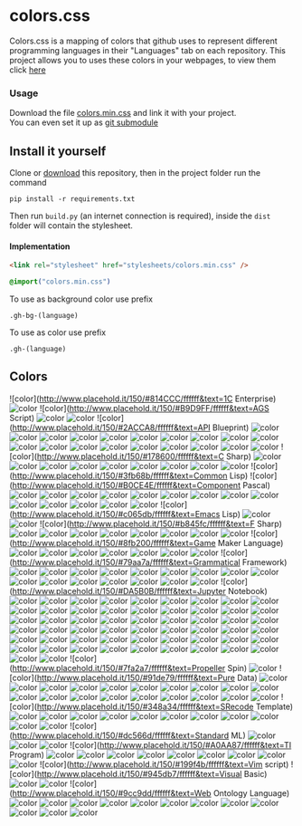 # colors.css
Colors.css is a mapping of colors that github uses to represent different programming languages in their "Languages" tab on each repository. This project allows you to uses these colors in your webpages, to view them click [here](#colors)

### Usage
Download the file [colors.min.css](dist/colors.min.css) and link it with your project.<br>
You can even set it up as [git submodule](https://git-scm.com/book/en/v2/Git-Tools-Submodules)

## Install it yourself
Clone or [download](https://github.com/GOGO98901/colors.css/archive/master.zip) this repository, then in the project folder run the command
```base
pip install -r requirements.txt
```
Then run `build.py` (an internet connection is required), inside the `dist` folder will contain the stylesheet.

#### Implementation
```html
<link rel="stylesheet" href="stylesheets/colors.min.css" />
```
```css
@import("colors.min.css")
```
To use as background color use prefix
```
.gh-bg-(language)
```
To use as color use prefix
```
.gh-(language)
```

## Colors
![color](http://www.placehold.it/150/#814CCC/ffffff&text=1C Enterprise)
![color](http://www.placehold.it/150/#E8274B/ffffff&text=ABAP)
![color](http://www.placehold.it/150/#B9D9FF/ffffff&text=AGS Script)
![color](http://www.placehold.it/150/#E6EFBB/ffffff&text=AMPL)
![color](http://www.placehold.it/150/#9DC3FF/ffffff&text=ANTLR)
![color](http://www.placehold.it/150/#2ACCA8/ffffff&text=API Blueprint)
![color](http://www.placehold.it/150/#5A8164/ffffff&text=APL)
![color](http://www.placehold.it/150/#6a40fd/ffffff&text=ASP)
![color](http://www.placehold.it/150/#1ac620/ffffff&text=ATS)
![color](http://www.placehold.it/150/#882B0F/ffffff&text=ActionScript)
![color](http://www.placehold.it/150/#02f88c/ffffff&text=Ada)
![color](http://www.placehold.it/150/#315665/ffffff&text=Agda)
![color](http://www.placehold.it/150/#64C800/ffffff&text=Alloy)
![color](http://www.placehold.it/150/#101F1F/ffffff&text=AppleScript)
![color](http://www.placehold.it/150/#aa2afe/ffffff&text=Arc)
![color](http://www.placehold.it/150/#bd79d1/ffffff&text=Arduino)
![color](http://www.placehold.it/150/#a957b0/ffffff&text=AspectJ)
![color](http://www.placehold.it/150/#6E4C13/ffffff&text=Assembly)
![color](http://www.placehold.it/150/#6594b9/ffffff&text=AutoHotkey)
![color](http://www.placehold.it/150/#1C3552/ffffff&text=AutoIt)
![color](http://www.placehold.it/150/#C1F12E/ffffff&text=Batchfile)
![color](http://www.placehold.it/150/#cd6400/ffffff&text=BlitzMax)
![color](http://www.placehold.it/150/#d4bec1/ffffff&text=Boo)
![color](http://www.placehold.it/150/#2F2530/ffffff&text=Brainfuck)
![color](http://www.placehold.it/150/#555555/ffffff&text=C)
![color](http://www.placehold.it/150/#178600/ffffff&text=C Sharp)
![color](http://www.placehold.it/150/#563d7c/ffffff&text=CSS)
![color](http://www.placehold.it/150/#8dc63f/ffffff&text=Chapel)
![color](http://www.placehold.it/150/#ccccff/ffffff&text=Cirru)
![color](http://www.placehold.it/150/#db901e/ffffff&text=Clarion)
![color](http://www.placehold.it/150/#3F85AF/ffffff&text=Clean)
![color](http://www.placehold.it/150/#E4E6F3/ffffff&text=Click)
![color](http://www.placehold.it/150/#db5855/ffffff&text=Clojure)
![color](http://www.placehold.it/150/#244776/ffffff&text=CoffeeScript)
![color](http://www.placehold.it/150/#ed2cd6/ffffff&text=ColdFusion)
![color](http://www.placehold.it/150/#3fb68b/ffffff&text=Common Lisp)
![color](http://www.placehold.it/150/#B0CE4E/ffffff&text=Component Pascal)
![color](http://www.placehold.it/150/#776791/ffffff&text=Crystal)
![color](http://www.placehold.it/150/#3A4E3A/ffffff&text=Cuda)
![color](http://www.placehold.it/150/#ba595e/ffffff&text=D)
![color](http://www.placehold.it/150/#447265/ffffff&text=DM)
![color](http://www.placehold.it/150/#00B4AB/ffffff&text=Dart)
![color](http://www.placehold.it/150/#cca760/ffffff&text=Dogescript)
![color](http://www.placehold.it/150/#6c616e/ffffff&text=Dylan)
![color](http://www.placehold.it/150/#ccce35/ffffff&text=E)
![color](http://www.placehold.it/150/#8a1267/ffffff&text=ECL)
![color](http://www.placehold.it/150/#a78649/ffffff&text=EQ)
![color](http://www.placehold.it/150/#814C05/ffffff&text=Eagle)
![color](http://www.placehold.it/150/#946d57/ffffff&text=Eiffel)
![color](http://www.placehold.it/150/#6e4a7e/ffffff&text=Elixir)
![color](http://www.placehold.it/150/#60B5CC/ffffff&text=Elm)
![color](http://www.placehold.it/150/#c065db/ffffff&text=Emacs Lisp)
![color](http://www.placehold.it/150/#FFF4F3/ffffff&text=EmberScript)
![color](http://www.placehold.it/150/#B83998/ffffff&text=Erlang)
![color](http://www.placehold.it/150/#b845fc/ffffff&text=F Sharp)
![color](http://www.placehold.it/150/#88ccff/ffffff&text=FLUX)
![color](http://www.placehold.it/150/#636746/ffffff&text=Factor)
![color](http://www.placehold.it/150/#7b9db4/ffffff&text=Fancy)
![color](http://www.placehold.it/150/#dbded5/ffffff&text=Fantom)
![color](http://www.placehold.it/150/#341708/ffffff&text=Forth)
![color](http://www.placehold.it/150/#4d41b1/ffffff&text=Fortran)
![color](http://www.placehold.it/150/#0050b2/ffffff&text=FreeMarker)
![color](http://www.placehold.it/150/#00cafe/ffffff&text=Frege)
![color](http://www.placehold.it/150/#8fb200/ffffff&text=Game Maker Language)
![color](http://www.placehold.it/150/#fb855d/ffffff&text=Genie)
![color](http://www.placehold.it/150/#5B2063/ffffff&text=Gherkin)
![color](http://www.placehold.it/150/#e4cc98/ffffff&text=Glyph)
![color](http://www.placehold.it/150/#f0a9f0/ffffff&text=Gnuplot)
![color](http://www.placehold.it/150/#375eab/ffffff&text=Go)
![color](http://www.placehold.it/150/#88562A/ffffff&text=Golo)
![color](http://www.placehold.it/150/#82937f/ffffff&text=Gosu)
![color](http://www.placehold.it/150/#79aa7a/ffffff&text=Grammatical Framework)
![color](http://www.placehold.it/150/#e69f56/ffffff&text=Groovy)
![color](http://www.placehold.it/150/#e44b23/ffffff&text=HTML)
![color](http://www.placehold.it/150/#878787/ffffff&text=Hack)
![color](http://www.placehold.it/150/#0e60e3/ffffff&text=Harbour)
![color](http://www.placehold.it/150/#29b544/ffffff&text=Haskell)
![color](http://www.placehold.it/150/#df7900/ffffff&text=Haxe)
![color](http://www.placehold.it/150/#7790B2/ffffff&text=Hy)
![color](http://www.placehold.it/150/#a3522f/ffffff&text=IDL)
![color](http://www.placehold.it/150/#a9188d/ffffff&text=Io)
![color](http://www.placehold.it/150/#078193/ffffff&text=Ioke)
![color](http://www.placehold.it/150/#FEFE00/ffffff&text=Isabelle)
![color](http://www.placehold.it/150/#9EEDFF/ffffff&text=J)
![color](http://www.placehold.it/150/#40d47e/ffffff&text=JSONiq)
![color](http://www.placehold.it/150/#b07219/ffffff&text=Java)
![color](http://www.placehold.it/150/#f1e05a/ffffff&text=JavaScript)
![color](http://www.placehold.it/150/#a270ba/ffffff&text=Julia)
![color](http://www.placehold.it/150/#DA5B0B/ffffff&text=Jupyter Notebook)
![color](http://www.placehold.it/150/#28431f/ffffff&text=KRL)
![color](http://www.placehold.it/150/#F18E33/ffffff&text=Kotlin)
![color](http://www.placehold.it/150/#185619/ffffff&text=LLVM)
![color](http://www.placehold.it/150/#cc9900/ffffff&text=LOLCODE)
![color](http://www.placehold.it/150/#3d9970/ffffff&text=LSL)
![color](http://www.placehold.it/150/#999999/ffffff&text=Lasso)
![color](http://www.placehold.it/150/#DBCA00/ffffff&text=Lex)
![color](http://www.placehold.it/150/#499886/ffffff&text=LiveScript)
![color](http://www.placehold.it/150/#652B81/ffffff&text=LookML)
![color](http://www.placehold.it/150/#000080/ffffff&text=Lua)
![color](http://www.placehold.it/150/#00a6a6/ffffff&text=MAXScript)
![color](http://www.placehold.it/150/#62A8D6/ffffff&text=MQL4)
![color](http://www.placehold.it/150/#4A76B8/ffffff&text=MQL5)
![color](http://www.placehold.it/150/#b7e1f4/ffffff&text=MTML)
![color](http://www.placehold.it/150/#427819/ffffff&text=Makefile)
![color](http://www.placehold.it/150/#f97732/ffffff&text=Mask)
![color](http://www.placehold.it/150/#bb92ac/ffffff&text=Matlab)
![color](http://www.placehold.it/150/#c4a79c/ffffff&text=Max)
![color](http://www.placehold.it/150/#ff2b2b/ffffff&text=Mercury)
![color](http://www.placehold.it/150/#8f14e9/ffffff&text=Metal)
![color](http://www.placehold.it/150/#c7a938/ffffff&text=Mirah)
![color](http://www.placehold.it/150/#28431f/ffffff&text=NCL)
![color](http://www.placehold.it/150/#3d3c6e/ffffff&text=Nemerle)
![color](http://www.placehold.it/150/#0aa0ff/ffffff&text=NetLinx)
![color](http://www.placehold.it/150/#747faa/ffffff&text=NetLinx-ERB)
![color](http://www.placehold.it/150/#ff6375/ffffff&text=NetLogo)
![color](http://www.placehold.it/150/#87AED7/ffffff&text=NewLisp)
![color](http://www.placehold.it/150/#9469E9/ffffff&text=Nginx)
![color](http://www.placehold.it/150/#37775b/ffffff&text=Nim)
![color](http://www.placehold.it/150/#009917/ffffff&text=Nit)
![color](http://www.placehold.it/150/#7e7eff/ffffff&text=Nix)
![color](http://www.placehold.it/150/#c9df40/ffffff&text=Nu)
![color](http://www.placehold.it/150/#3be133/ffffff&text=OCaml)
![color](http://www.placehold.it/150/#438eff/ffffff&text=Objective-C)
![color](http://www.placehold.it/150/#6866fb/ffffff&text=Objective-Cpp)
![color](http://www.placehold.it/150/#ff0c5a/ffffff&text=Objective-J)
![color](http://www.placehold.it/150/#cabbff/ffffff&text=Omgrofl)
![color](http://www.placehold.it/150/#f7ede0/ffffff&text=Opal)
![color](http://www.placehold.it/150/#cdd0e3/ffffff&text=Oxygene)
![color](http://www.placehold.it/150/#fab738/ffffff&text=Oz)
![color](http://www.placehold.it/150/#dbb284/ffffff&text=PAWN)
![color](http://www.placehold.it/150/#4F5D95/ffffff&text=PHP)
![color](http://www.placehold.it/150/#dad8d8/ffffff&text=PLSQL)
![color](http://www.placehold.it/150/#cc0000/ffffff&text=Pan)
![color](http://www.placehold.it/150/#6600cc/ffffff&text=Papyrus)
![color](http://www.placehold.it/150/#f3ca0a/ffffff&text=Parrot)
![color](http://www.placehold.it/150/#E3F171/ffffff&text=Pascal)
![color](http://www.placehold.it/150/#0298c3/ffffff&text=Perl)
![color](http://www.placehold.it/150/#0000fb/ffffff&text=Perl6)
![color](http://www.placehold.it/150/#fcd7de/ffffff&text=PigLatin)
![color](http://www.placehold.it/150/#005390/ffffff&text=Pike)
![color](http://www.placehold.it/150/#d80074/ffffff&text=PogoScript)
![color](http://www.placehold.it/150/#da291c/ffffff&text=PostScript)
![color](http://www.placehold.it/150/#8f0f8d/ffffff&text=PowerBuilder)
![color](http://www.placehold.it/150/#0096D8/ffffff&text=Processing)
![color](http://www.placehold.it/150/#74283c/ffffff&text=Prolog)
![color](http://www.placehold.it/150/#7fa2a7/ffffff&text=Propeller Spin)
![color](http://www.placehold.it/150/#302B6D/ffffff&text=Puppet)
![color](http://www.placehold.it/150/#91de79/ffffff&text=Pure Data)
![color](http://www.placehold.it/150/#5a6986/ffffff&text=PureBasic)
![color](http://www.placehold.it/150/#1D222D/ffffff&text=PureScript)
![color](http://www.placehold.it/150/#3572A5/ffffff&text=Python)
![color](http://www.placehold.it/150/#44a51c/ffffff&text=QML)
![color](http://www.placehold.it/150/#198CE7/ffffff&text=R)
![color](http://www.placehold.it/150/#77d9fb/ffffff&text=RAML)
![color](http://www.placehold.it/150/#665a4e/ffffff&text=RUNOFF)
![color](http://www.placehold.it/150/#22228f/ffffff&text=Racket)
![color](http://www.placehold.it/150/#9d5200/ffffff&text=Ragel)
![color](http://www.placehold.it/150/#fffaa0/ffffff&text=Rascal)
![color](http://www.placehold.it/150/#358a5b/ffffff&text=Rebol)
![color](http://www.placehold.it/150/#f50000/ffffff&text=Red)
![color](http://www.placehold.it/150/#ff7f7f/ffffff&text=Ren'Py)
![color](http://www.placehold.it/150/#ecdebe/ffffff&text=Roff)
![color](http://www.placehold.it/150/#cc0088/ffffff&text=Rouge)
![color](http://www.placehold.it/150/#701516/ffffff&text=Ruby)
![color](http://www.placehold.it/150/#dea584/ffffff&text=Rust)
![color](http://www.placehold.it/150/#B34936/ffffff&text=SAS)
![color](http://www.placehold.it/150/#3F3F3F/ffffff&text=SQF)
![color](http://www.placehold.it/150/#348a34/ffffff&text=SRecode Template)
![color](http://www.placehold.it/150/#646464/ffffff&text=SaltStack)
![color](http://www.placehold.it/150/#c22d40/ffffff&text=Scala)
![color](http://www.placehold.it/150/#1e4aec/ffffff&text=Scheme)
![color](http://www.placehold.it/150/#0579aa/ffffff&text=Self)
![color](http://www.placehold.it/150/#89e051/ffffff&text=Shell)
![color](http://www.placehold.it/150/#120F14/ffffff&text=Shen)
![color](http://www.placehold.it/150/#007eff/ffffff&text=Slash)
![color](http://www.placehold.it/150/#596706/ffffff&text=Smalltalk)
![color](http://www.placehold.it/150/#5c7611/ffffff&text=SourcePawn)
![color](http://www.placehold.it/150/#800000/ffffff&text=Squirrel)
![color](http://www.placehold.it/150/#b2011d/ffffff&text=Stan)
![color](http://www.placehold.it/150/#dc566d/ffffff&text=Standard ML)
![color](http://www.placehold.it/150/#46390b/ffffff&text=SuperCollider)
![color](http://www.placehold.it/150/#ffac45/ffffff&text=Swift)
![color](http://www.placehold.it/150/#DAE1C2/ffffff&text=SystemVerilog)
![color](http://www.placehold.it/150/#A0AA87/ffffff&text=TI Program)
![color](http://www.placehold.it/150/#e4cc98/ffffff&text=Tcl)
![color](http://www.placehold.it/150/#3D6117/ffffff&text=TeX)
![color](http://www.placehold.it/150/#00004c/ffffff&text=Terra)
![color](http://www.placehold.it/150/#cf142b/ffffff&text=Turing)
![color](http://www.placehold.it/150/#2b7489/ffffff&text=TypeScript)
![color](http://www.placehold.it/150/#a54c4d/ffffff&text=UnrealScript)
![color](http://www.placehold.it/150/#adb2cb/ffffff&text=VHDL)
![color](http://www.placehold.it/150/#fbe5cd/ffffff&text=Vala)
![color](http://www.placehold.it/150/#b2b7f8/ffffff&text=Verilog)
![color](http://www.placehold.it/150/#199f4b/ffffff&text=Vim script)
![color](http://www.placehold.it/150/#945db7/ffffff&text=Visual Basic)
![color](http://www.placehold.it/150/#1F1F1F/ffffff&text=Volt)
![color](http://www.placehold.it/150/#2c3e50/ffffff&text=Vue)
![color](http://www.placehold.it/150/#9cc9dd/ffffff&text=Web Ontology Language)
![color](http://www.placehold.it/150/#4B6BEF/ffffff&text=X10)
![color](http://www.placehold.it/150/#99DA07/ffffff&text=XC)
![color](http://www.placehold.it/150/#5232e7/ffffff&text=XQuery)
![color](http://www.placehold.it/150/#EB8CEB/ffffff&text=XSLT)
![color](http://www.placehold.it/150/#4B6C4B/ffffff&text=Yacc)
![color](http://www.placehold.it/150/#118f9e/ffffff&text=Zephir)
![color](http://www.placehold.it/150/#f34b7d/ffffff&text=cpp)
![color](http://www.placehold.it/150/#913960/ffffff&text=eC)
![color](http://www.placehold.it/150/#94B0C7/ffffff&text=nesC)
![color](http://www.placehold.it/150/#b0b77e/ffffff&text=ooc)
![color](http://www.placehold.it/150/#7582D1/ffffff&text=wisp)
![color](http://www.placehold.it/150/#403a40/ffffff&text=xBase)
